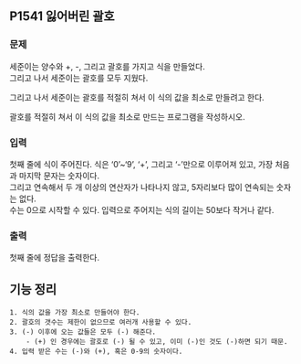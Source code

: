 ## P1541 잃어버린 괄호

### 문제
세준이는 양수와 +, -, 그리고 괄호를 가지고 식을 만들었다.  
그리고 나서 세준이는 괄호를 모두 지웠다.

그리고 나서 세준이는 괄호를 적절히 쳐서 이 식의 값을 최소로 만들려고 한다.

괄호를 적절히 쳐서 이 식의 값을 최소로 만드는 프로그램을 작성하시오.

### 입력
첫째 줄에 식이 주어진다. 식은 ‘0’~‘9’, ‘+’, 그리고 ‘-’만으로 이루어져 있고, 가장 처음과 마지막 문자는 숫자이다.  
그리고 연속해서 두 개 이상의 연산자가 나타나지 않고, 5자리보다 많이 연속되는 숫자는 없다.  
수는 0으로 시작할 수 있다. 입력으로 주어지는 식의 길이는 50보다 작거나 같다.

### 출력
첫째 줄에 정답을 출력한다.

## 기능 정리
    1. 식의 값을 가장 최소로 만들어야 한다.
    2. 괄호의 갯수는 제한이 없으므로 여러개 사용할 수 있다.
    3. (-) 이후에 오는 값들은 모두 (-) 해준다.
        - (+) 인 경우에는 괄호로 (-) 될 수 있고, 이미 (-)인 것도 (-)하면 되기 때문.
    4. 입력 받은 수는 (-)와 (+), 혹은 0-9의 숫자이다.